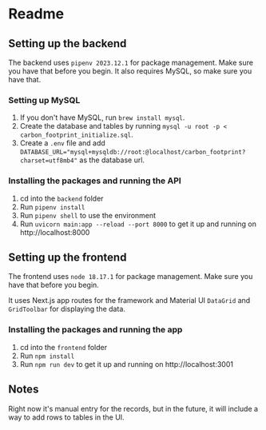 # Readme

## Setting up the backend

The backend uses `pipenv 2023.12.1` for package management. Make sure you have that before you begin. It also requires MySQL, so make sure you have that.

### Setting up MySQL

1. If you don't have MySQL, run `brew install mysql`.
2. Create the database and tables by running `mysql -u root -p < carbon_footprint_initialize.sql`.
3. Create a `.env` file and add `DATABASE_URL="mysql+mysqldb://root:@localhost/carbon_footprint?charset=utf8mb4"` as the database url.

### Installing the packages and running the API

1. cd into the `backend` folder
2. Run `pipenv install`
3. Run `pipenv shell` to use the environment
4. Run `uvicorn main:app --reload --port 8000` to get it up and running on http://localhost:8000

## Setting up the frontend

The frontend uses `node 18.17.1` for package management. Make sure you have that before you begin.

It uses Next.js app routes for the framework and Material UI `DataGrid` and `GridToolbar` for displaying the data.

### Installing the packages and running the app

1. cd into the `frontend` folder
2. Run `npm install`
3. Run `npm run dev` to get it up and running on http://localhost:3001

## Notes

Right now it's manual entry for the records, but in the future, it will include a way to add rows to tables in the UI.
